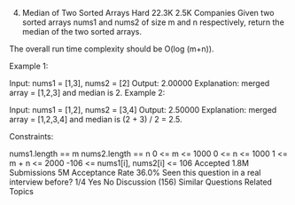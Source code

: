 4. Median of Two Sorted Arrays
   Hard
   22.3K
   2.5K
   Companies
   Given two sorted arrays nums1 and nums2 of size m and n respectively, return the median of the two sorted arrays.

The overall run time complexity should be O(log (m+n)).



Example 1:

Input: nums1 = [1,3], nums2 = [2]
Output: 2.00000
Explanation: merged array = [1,2,3] and median is 2.
Example 2:

Input: nums1 = [1,2], nums2 = [3,4]
Output: 2.50000
Explanation: merged array = [1,2,3,4] and median is (2 + 3) / 2 = 2.5.


Constraints:

nums1.length == m
nums2.length == n
0 <= m <= 1000
0 <= n <= 1000
1 <= m + n <= 2000
-106 <= nums1[i], nums2[i] <= 106
Accepted
1.8M
Submissions
5M
Acceptance Rate
36.0%
Seen this question in a real interview before?
1/4
Yes
No
Discussion (156)
Similar Questions
Related Topics